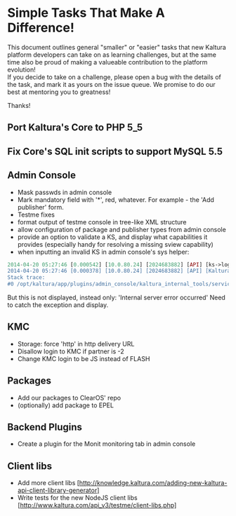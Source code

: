 # Simple Tasks That Make A Difference!
This document outlines general "smaller" or "easier" tasks that new Kaltura platform developers can take on as learning challenges, but at the same time also be proud of making a valueable contribution to the platform evolution!    
If you decide to take on a challenge, please open a bug with the details of the task, and mark it as yours on the issue queue. We promise to do our best at mentoring you to greatness!

Thanks!

## Port Kaltura's Core to PHP 5_5

## Fix Core's SQL init scripts to support MySQL 5.5

## Admin Console

- Mask passwds in admin console
- Mark mandatory field with '*', red, whatever. For example - the 'Add publisher' form.
- Testme fixes
- format output of testme console in tree-like XML structure
- allow configuration of package and publisher types from admin console
- provide an option to validate a KS, and display what capabilities it provides (especially handy for resolving a missing sview capability)
- when inputting an invalid KS in admin console's sys helper:
```PHP
2014-04-20 05:27:46 [0.000542] [10.0.80.24] [2024683882] [API] [ks->logError] ERR: Hash [>M��!���b�ZHD���] doesn't match sha1 on partner [174].
2014-04-20 05:27:46 [0.000378] [10.0.80.24] [2024683882] [API] [KalturaFrontController->getExceptionObject] CRIT: exception 'Exception' with message 'INVALID_STR' in /opt/kaltura/app/alpha/apps/kaltura/lib/webservices/kSessionUtils.class.php:272
Stack trace: 
#0 /opt/kaltura/app/plugins/admin_console/kaltura_internal_tools/services/KalturaInternalToolsSystemHelperService.php(22): ks::fromSecureString('djJ8MTc0fHK3sNK...')
```

But this is not displayed, instead only: 'Internal server error occurred'
Need to catch the exception and display.

## KMC
- Storage: force 'http' in http delivery URL
- Disallow login to KMC if partner is -2
- Change KMC login to be JS instead of FLASH

## Packages
- Add our packages to ClearOS' repo
- (optionally) add package to EPEL

## Backend Plugins
- Create a plugin for the Monit monitoring tab in admin console

## Client libs
- Add more client libs [http://knowledge.kaltura.com/adding-new-kaltura-api-client-library-generator]
- Write tests for the new NodeJS client libs [http://www.kaltura.com/api_v3/testme/client-libs.php]
